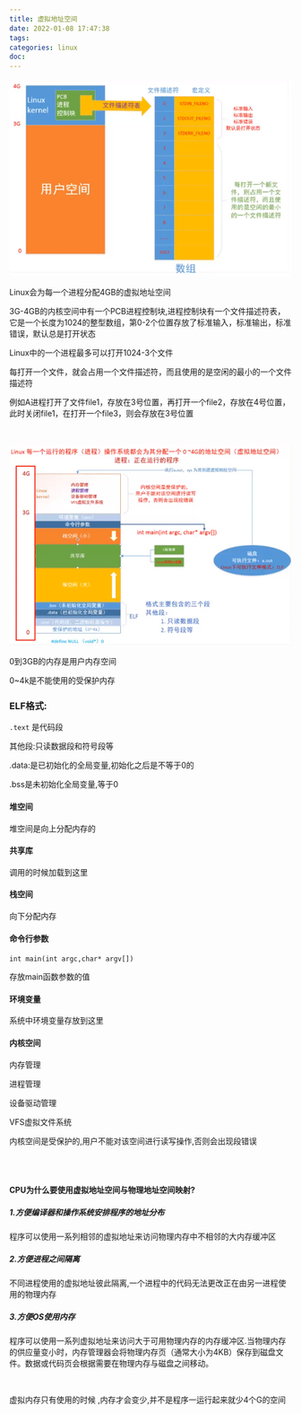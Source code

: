 ```yaml
---
title: 虚拟地址空间
date: 2022-01-08 17:47:38
tags:
categories: linux
doc:
---
```




![image-20220108174749398](/images/javawz/image-20220108174749398.png)



Linux会为每一个进程分配4GB的虚拟地址空间

3G-4GB的内核空间中有一个PCB进程控制块,进程控制块有一个文件描述符表，它是一个长度为1024的整型数组，第0-2个位置存放了标准输入，标准输出，标准错误，默认总是打开状态

Linux中的一个进程最多可以打开1024-3个文件

每打开一个文件，就会占用一个文件描述符，而且使用的是空闲的最小的一个文件描述符

例如A进程打开了文件file1，存放在3号位置，再打开一个file2，存放在4号位置，此时关闭file1，在打开一个file3，则会存放在3号位置



<br/>

![image-20220108180431674](/images/javawz/image-20220108180431674.png)

0到3GB的内存是用户内存空间

0~4k是不能使用的受保护内存

### ELF格式:

`.text` 是代码段

其他段:只读数据段和符号段等

.data:是已初始化的全局变量,初始化之后是不等于0的

.bss是未初始化全局变量,等于0



#### 堆空间

堆空间是向上分配内存的



#### 共享库

调用的时候加载到这里

#### 栈空间

向下分配内存

#### 命令行参数

```
int main(int argc,char* argv[])
```

存放main函数参数的值

#### 环境变量

系统中环境变量存放到这里

#### 内核空间

内存管理

进程管理

设备驱动管理

VFS虚拟文件系统

内核空间是受保护的,用户不能对该空间进行读写操作,否则会出现段错误

<br/><br/>

#### CPU为什么要使用虚拟地址空间与物理地址空间映射?

##### 1.方便编译器和操作系统安排程序的地址分布

程序可以使用一系列相邻的虚拟地址来访问物理内存中不相邻的大内存缓冲区

##### 2.方便进程之间隔离

不同进程使用的虚拟地址彼此隔离,一个进程中的代码无法更改正在由另一进程使用的物理内存



##### 3.方便OS使用内存

程序可以使用一系列虚拟地址来访问大于可用物理内存的内存缓冲区.当物理内存的供应量变小时，内存管理器会将物理内存页（通常大小为4KB）保存到磁盘文件。数据或代码页会根据需要在物理内存与磁盘之间移动。

<br/>

虚拟内存只有使用的时候 ,内存才会变少,并不是程序一运行起来就少4个G的空间

<br/><br/><br/>

<br/><br/><br/>